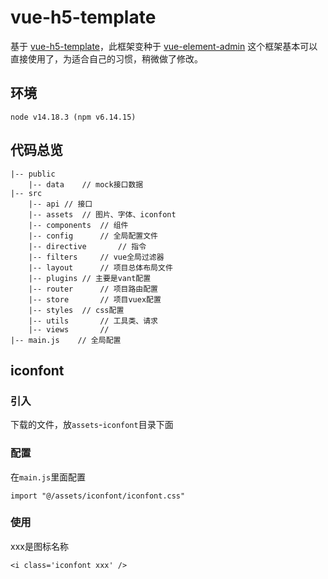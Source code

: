 # vue-h5-template

基于 [vue-h5-template](https://github.com/sunniejs/vue-h5-template)，此框架变种于 [vue-element-admin](https://github.com/PanJiaChen/vue-element-admin/) 这个框架基本可以直接使用了，为适合自己的习惯，稍微做了修改。

## 环境

```
node v14.18.3 (npm v6.14.15)
```

## 代码总览

``` 
|-- public
	|-- data	// mock接口数据
|-- src
	|-- api	// 接口
	|-- assets	// 图片、字体、iconfont
    |-- components 	// 组件
    |-- config		// 全局配置文件
    |-- directive		// 指令
    |-- filters		// vue全局过滤器
    |-- layout		// 项目总体布局文件
    |-- plugins	// 主要是vant配置
    |-- router		// 项目路由配置
    |-- store		// 项目vuex配置
    |-- styles 	// css配置
    |-- utils 		// 工具类、请求
    |-- views		//
|-- main.js    // 全局配置
```

## iconfont

### 引入

下载的文件，放`assets`-`iconfont`目录下面

### 配置

在`main.js`里面配置

```
import "@/assets/iconfont/iconfont.css"
```

### 使用

xxx是图标名称

```
<i class='iconfont xxx' />
```
